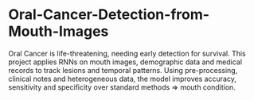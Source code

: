 # Oral-Cancer-Detection-from-Mouth-Images
Oral Cancer is life-threatening, needing early detection for survival. This project applies RNNs on mouth images, demographic data and medical records to track lesions and temporal patterns. Using pre-processing, clinical notes and heterogeneous data, the model improves accuracy, sensitivity and specificity over standard methods => mouth condition.

